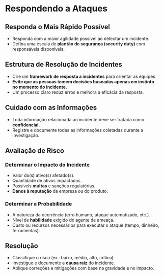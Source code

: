 
# Respondendo a Ataques

## Responda o Mais Rápido Possível

* Responda com a maior agilidade possível ao detectar um incidente.
* Defina uma escala de **plantão de segurança (security duty)** com responsáveis disponíveis.

## Estrutura de Resolução de Incidentes

* Crie um **framework de resposta a incidentes** para orientar as equipes.
* **Evite que as pessoas tomem decisões baseadas apenas em instinto no momento do incidente.**
* Um processo claro reduz erros e melhora a eficácia da resposta.

## Cuidado com as Informações

* Toda informação relacionada ao incidente deve ser tratada como **confidencial**.
* Registre e documente todas as informações coletadas durante a investigação.

## Avaliação de Risco

### Determinar o Impacto do Incidente

* Valor do(s) ativo(s) afetado(s).
* Quantidade de ativos impactados.
* Possíveis **multas** e sanções regulatórias.
* **Danos à reputação** da empresa ou do produto.

### Determinar a Probabilidade

* A natureza da ocorrência (erro humano, ataque automatizado, etc.).
* Nível de **habilidade** exigido do agente de ameaça.
* Custo ou recursos necessários para executar o ataque (tempo, dinheiro, ferramentas).

## Resolução

* Classifique o risco (ex.: baixo, médio, alto, crítico).
* Investigue e documente a **causa raiz** do incidente.
* Aplique correções e mitigações com base na gravidade e no impacto.
